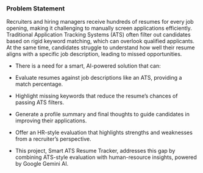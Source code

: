 ### Problem Statement

Recruiters and hiring managers receive hundreds of resumes for every job opening, making it challenging to manually screen applications efficiently. Traditional Application Tracking Systems (ATS) often filter out candidates based on rigid keyword matching, which can overlook qualified applicants. At the same time, candidates struggle to understand how well their resume aligns with a specific job description, leading to missed opportunities.

- There is a need for a smart, AI-powered solution that can:

- Evaluate resumes against job descriptions like an ATS, providing a match percentage.

- Highlight missing keywords that reduce the resume’s chances of passing ATS filters.

- Generate a profile summary and final thoughts to guide candidates in improving their applications.

- Offer an HR-style evaluation that highlights strengths and weaknesses from a recruiter’s perspective.

- This project, Smart ATS Resume Tracker, addresses this gap by combining ATS-style evaluation with human-resource insights, powered by Google Gemini AI.
